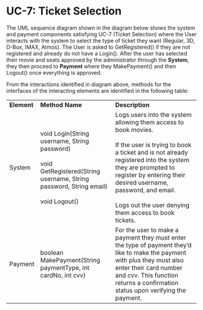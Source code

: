 # UC-7: Ticket Selection
The UML sequence diagram shown in the diagram below shows the system and payment components satisfying UC-7 (Ticket Selection) where the User interacts with the system to select the type of ticket they want (Regular, 3D, D-Box, IMAX, Atmos). The User is asked to GetRegistered() if they are not registered and  already do not have a Login(). After the user has selected their movie and seats approved by the administrator through the **System**, they then proceed to **Payment** where they MakePayment() and then Logout() once everything is approved.

From the interactions identified in diagram above, methods for the interfaces of the interacting elements are identified in the following table:

<table>
    <tr>
        <td><b>Element</b></td>
        <td><b>Method Name</b></td>
        <td><b>Description</b></td>
    </tr>
    <tr>
        <td>System</td>
        <td>
            void Login(String username, String password)
            <br><br>
            void GetRegistered(String username, String password, String email)
            <br><br>
            void Logout()
        </td>
        <td>
            Logs users into the system allowing them access to book movies.
            <br><br>
            If the user is trying to book a ticket and is not already registered into the system they are prompted to register by entering their desired username, password, and email.
            <br><br>
            Logs out the user denying them access to book tickets.
        </td>
    </tr>
    <tr>
        <td>Payment</td>
        <td>
            boolean MakePayment(String paymentType, int cardNo, int cvv)
        </td>
        <td>
            For the user to make a payment they must enter the type of payment they’d like to make the payment with plus they must also enter their card number and cvv. This function returns a confirmation status upon verifying the payment.
        </td>
    </tr>
</table>